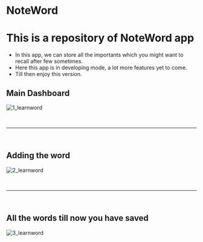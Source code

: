 # NoteWord
<h1>This is a repository of NoteWord app</h1>


<ul>
<li>In this app, we can store all the importants which you might want to recall after few sometimes.</li>
<li>Here this app is in developing mode, a lot more features yet to come.</li>
<li>Till then enjoy this version.</li>
</ul>


<h2>Main Dashboard</h2>
  
![1_learnword](https://user-images.githubusercontent.com/82113751/216061569-69e99223-f224-4516-9e71-597758d1140f.PNG)
  
<br>
<hr>
<br>
<h2>Adding the word </h2>
  
![2_learnword](https://user-images.githubusercontent.com/82113751/216061608-9f7fc109-f631-4468-960d-d63e6775805d.PNG)
  
<br>
<hr>
<br>
<h2>All the words till now you have saved</h2>
  
![3_learnword](https://user-images.githubusercontent.com/82113751/216061618-8f24ae0e-3bf0-4daf-80a6-fe5b5dacb2a8.PNG)
  
